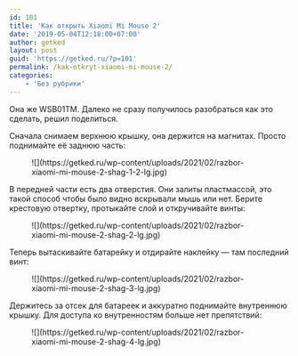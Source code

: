 ```yaml
---
id: 101
title: 'Как открыть Xiaomi Mi Mouse 2'
date: '2019-05-04T12:18:00+07:00'
author: getked
layout: post
guid: 'https://getked.ru/?p=101'
permalink: /kak-otkryt-xiaomi-mi-mouse-2/
categories:
    - 'Без рубрики'
---
```


Она же WSB01TM. Далеко не сразу получилось разобраться как это сделать, решил поделиться.

Сначала снимаем верхнюю крышку, она держится на магнитах. Просто поднимайте её заднюю часть:

<figure class="wp-block-image size-large">![](https://getked.ru/wp-content/uploads/2021/02/razbor-xiaomi-mi-mouse-2-shag-1-2-lg.jpg)</figure>В передней части есть два отверстия. Они залиты пластмассой, это такой способ чтобы было видно вскрывали мышь или нет. Берите крестовую отвертку, протыкайте слой и откручивайте винты:

<figure class="wp-block-image size-large">![](https://getked.ru/wp-content/uploads/2021/02/razbor-xiaomi-mi-mouse-2-shag-2-lg.jpg)</figure>Теперь вытаскивайте батарейку и отдирайте наклейку — там последний винт:

<figure class="wp-block-image size-large">![](https://getked.ru/wp-content/uploads/2021/02/razbor-xiaomi-mi-mouse-2-shag-3-lg.jpg)</figure>Держитесь за отсек для батареек и аккуратно поднимайте внутреннюю крышку. Для доступа ко внутренностям больше нет препятствий:

<figure class="wp-block-image size-large">![](https://getked.ru/wp-content/uploads/2021/02/razbor-xiaomi-mi-mouse-2-shag-4-lg.jpg)</figure>